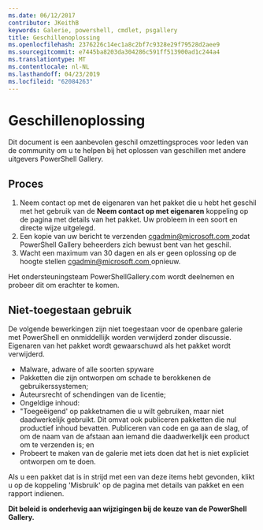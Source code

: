 ```yaml
---
ms.date: 06/12/2017
contributor: JKeithB
keywords: Galerie, powershell, cmdlet, psgallery
title: Geschillenoplossing
ms.openlocfilehash: 2376226c14ec1a8c2bf7c9328e29f79528d2aee9
ms.sourcegitcommit: e7445ba8203da304286c591ff513900ad1c244a4
ms.translationtype: MT
ms.contentlocale: nl-NL
ms.lasthandoff: 04/23/2019
ms.locfileid: "62084263"
---
```

# <a name="dispute-resolution"></a>Geschillenoplossing

Dit document is een aanbevolen geschil omzettingsproces voor leden van de community om u te helpen bij het oplossen van geschillen met andere uitgevers PowerShell Gallery.

## <a name="process"></a>Proces

1. Neem contact op met de eigenaren van het pakket die u hebt het geschil met het gebruik van de **Neem contact op met eigenaren** koppeling op de pagina met details van het pakket.
   Uw probleem in een soort en directe wijze uitgelegd.
2. Een kopie van uw bericht te verzenden [ cgadmin@microsoft.com ](mailto:cgadmin@microsoft.com) zodat PowerShell Gallery beheerders zich bewust bent van het geschil.
3. Wacht een maximum van 30 dagen en als er geen oplossing op de hoogte stellen [ cgadmin@microsoft.com ](mailto:cgadmin@microsoft.com) opnieuw.

Het ondersteuningsteam PowerShellGallery.com wordt deelnemen en probeer dit om erachter te komen.

## <a name="prohibited-use"></a>Niet-toegestaan gebruik

De volgende bewerkingen zijn niet toegestaan voor de openbare galerie met PowerShell en onmiddellijk worden verwijderd zonder discussie.  Eigenaren van het pakket wordt gewaarschuwd als het pakket wordt verwijderd.

- Malware, adware of alle soorten spyware
- Pakketten die zijn ontworpen om schade te berokkenen de gebruikerssystemen;
- Auteursrecht of schendingen van de licentie;
- Ongeldige inhoud:
- "Toegeëigend' op pakketnamen die u wilt gebruiken, maar niet daadwerkelijk gebruikt. Dit omvat ook publiceren pakketten die nul productief inhoud bevatten.
  Publiceren van code en ga aan de slag, of om de naam van de afstaan aan iemand die daadwerkelijk een product om te verzenden is; en
- Probeert te maken van de galerie met iets doen dat het is niet expliciet ontworpen om te doen.

Als u een pakket dat is in strijd met een van deze items hebt gevonden, klikt u op de koppeling 'Misbruik' op de pagina met details van pakket en een rapport indienen.

**Dit beleid is onderhevig aan wijzigingen bij de keuze van de PowerShell Gallery.**
